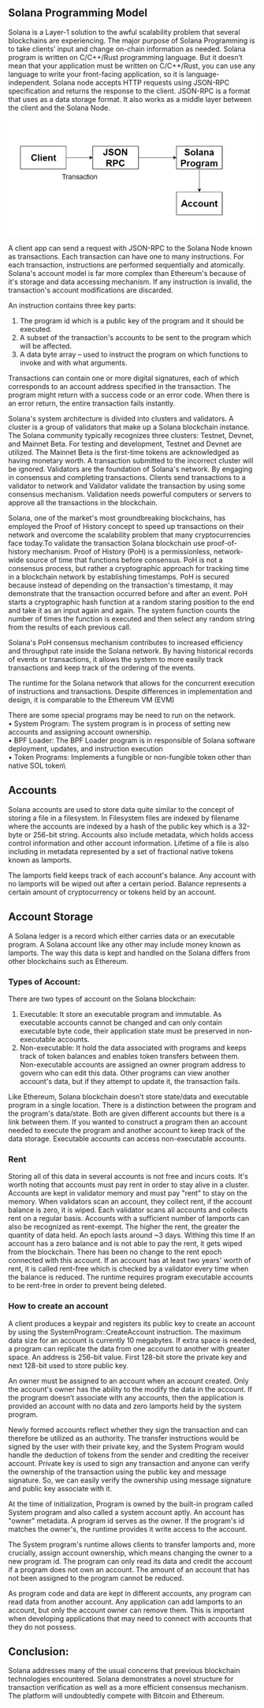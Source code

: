 ## Solana Programming Model
Solana is a Layer-1 solution to the awful scalability problem that several blockchains are experiencing. The major purpose of Solana Programming is to take clients’ input and change on-chain information as needed. Solana program is written on C/C++/Rust programming language. But it doesn’t mean that your application must be written on C/C++/Rust, you can use any language to write your front-facing application, so it is language-independent. Solana node accepts HTTP requests using JSON-RPC specification and returns the response to the client. JSON-RPC is a format that uses as a data storage format. It also works as a middle layer between the client and the Solana Node.

![Solana Programming Model](sol-pro-model.png)

A client app can send a request with JSON-RPC to the Solana Node known as transactions. Each transaction can have one to many instructions. For each transaction, instructions are performed sequentially and atomically. Solana's account model is far more complex than Ethereum's because of it's storage and data accessing mechanism. If any instruction is invalid, the transaction's account modifications are discarded.

An instruction contains three key parts: 
1) The program id which is a public key of the program and it should be executed.
2) A subset of the transaction's accounts to be sent to the program which will be affected.
3) A data byte array – used to instruct the program on which functions to invoke and with what arguments.

Transactions can contain one or more digital signatures, each of which corresponds to an account address specified in the transaction. The program might return with a success code or an error code. When there is an error return, the entire transaction fails instantly.

Solana's system architecture is divided into clusters and validators. A cluster is a group of validators that make up a Solana blockchain instance. The Solana community typically recognizes three clusters: Testnet, Devnet, and Mainnet Beta. For testing and development, Testnet and Devnet are utilized. The Mainnet Beta is the first-time tokens are acknowledged as having monetary worth. A transaction submitted to the incorrect cluster will be ignored.  Validators are the foundation of Solana's network. By engaging in consensus and completing transactions. Clients send transactions to a validator to network and Validator validate the transaction by using some consensus mechanism. Validation needs powerful computers or servers to approve all the transactions in the blockchain. 

Solana, one of the market's most groundbreaking blockchains, has employed the Proof of History concept to speed up transactions on their network and overcome the scalability problem that many cryptocurrencies face today.To validate the transaction Solana blockchain use proof-of-history mechanism. Proof of History (PoH) is a permissionless, network-wide source of time that functions before consensus. PoH is not a consensus process, but rather a cryptographic approach for tracking time in a blockchain network by establishing timestamps. PoH is secured because instead of depending on the transaction's timestamp, it may demonstrate that the transaction occurred before and after an event. PoH starts a cryptographic hash function at a random staring position to the end and take it as an input again and again. The system function counts the number of times the function is executed and then select any random string from the results of each previous call. 

Solana's PoH consensus mechanism contributes to increased efficiency and throughput rate inside the Solana network. By having historical records of events or transactions, it allows the system to more easily track transactions and keep track of the ordering of the events.

The runtime for the Solana network that allows for the concurrent execution of instructions and transactions. Despite differences in implementation and design, it is comparable to the Ethereum VM (EVM)

There are some special programs may be need to run on the network.\
•	System Program: The system program is in process of setting new accounts and assigning account ownership.\
•	BPF Loader: The BPF Loader program is in responsible of Solana software deployment, updates, and instruction execution\
•	Token Programs: Implements a fungible or non-fungible token other than native SOL token\

## Accounts

Solana accounts are used to store data quite similar to the concept of storing a file in a filesystem. In Filesystem files are indexed by filename where the accounts are indexed by a hash of the public key which is a 32-byte or 256-bit string.  Accounts also include metadata, which holds access control information and other account information. Lifetime of a file is also including in metadata represented by a set of fractional native tokens known as lamports. 

The lamports field keeps track of each account's balance. Any account with no lamports will be wiped out after a certain period.
Balance represents a certain amount of cryptocurrency or tokens held by an account. 

## Account Storage
A Solana ledger is a record which either carries data or an executable program. A Solana account like any other may include money known as lamports. The way this data is kept and handled on the Solana differs from other blockchains such as Ethereum.

### Types of Account:
There are two types of account on the Solana blockchain: 
1)	Executable: It store an executable program and immutable. As executable accounts cannot be changed and can only contain executable byte code, their application state must be preserved in non-executable accounts.
2)	Non-executable: It hold the data associated with programs and keeps track of token balances and enables token transfers between them. Non-executable accounts are assigned an owner program address to govern who can edit this data. Other programs can view another account's data, but if they attempt to update it, the transaction fails.

Like Ethereum, Solana blockchain doesn’t store state/data and executable program in a single location. There is a distinction between the program and the program's data/state. Both are given different accounts but there is a link between them. If you wanted to construct a program then an account needed to execute the program and another account to keep track of the data storage. Executable accounts can access non-executable accounts.

### Rent
Storing all of this data in several accounts is not free and incurs costs. It's worth noting that accounts must pay rent in order to stay alive in a cluster. Accounts are kept in validator memory and must pay "rent" to stay on the memory. When validators scan an account, they collect rent, if the account balance is zero, it is wiped. Each validator scans all accounts and collects rent on a regular basis. Accounts with a sufficient number of lamports can also be recognized as rent-exempt. The higher the rent, the greater the quantity of data held. 
An epoch lasts around ~3 days. Withing this time If an account has a zero balance and is not able to pay the rent, it gets wiped from the blockchain. There has been no change to the rent epoch connected with this account.
If an account has at least two years' worth of rent, it is called rent-free which is checked by a validator every time when the balance is reduced. The runtime requires program executable accounts to be rent-free in order to prevent being deleted.

### How to create an account
A client produces a keypair and registers its public key to create an account by using the SystemProgram::CreateAccount instruction. The maximum data size for an account is currently 10 megabytes. If extra space is needed, a program can replicate the data from one account to another with greater space. An address is 256-bit value. First 128-bit store the private key and next 128-bit used to store public key. 

An owner must be assigned to an account when an account created. Only the account's owner has the ability to the modify the data in the account. If the program doesn’t associate with any accounts, then the application is provided an account with no data and zero lamports held by the system program. 

Newly formed accounts reflect whether they sign the transaction and can therefore be utilized as an authority. The transfer instructions would be signed by the user with their private key, and the System Program would handle the deduction of tokens from the sender and crediting the receiver account. Private key is used to sign any transaction and anyone can verify the ownership of the transaction using the public key and message signature. So, we can easily verify the ownership using message signature and public key associate with it.

At the time of initialization, Program is owned by the built-in program called System program and also called a system account aptly. An account has "owner" metadata. A program id serves as the owner. If the program's id matches the owner's, the runtime provides it write access to the account. 

The System program's runtime allows clients to transfer lamports and, more crucially, assign account ownership, which means changing the owner to a new program id. The program can only read its data and credit the account if a program does not own an account. The amount of an account that has not been assigned to the program cannot be reduced.

As program code and data are kept in different accounts, any program can read data from another account. Any application can add lamports to an account, but only the account owner can remove them. This is important when developing applications that may need to connect with accounts that they do not possess.

## Conclusion:
Solana addresses many of the usual concerns that previous blockchain technologies encountered.  Solana demonstrates a novel structure for transaction verification as well as a more efficient consensus mechanism. The platform will undoubtedly compete with Bitcoin and Ethereum.
